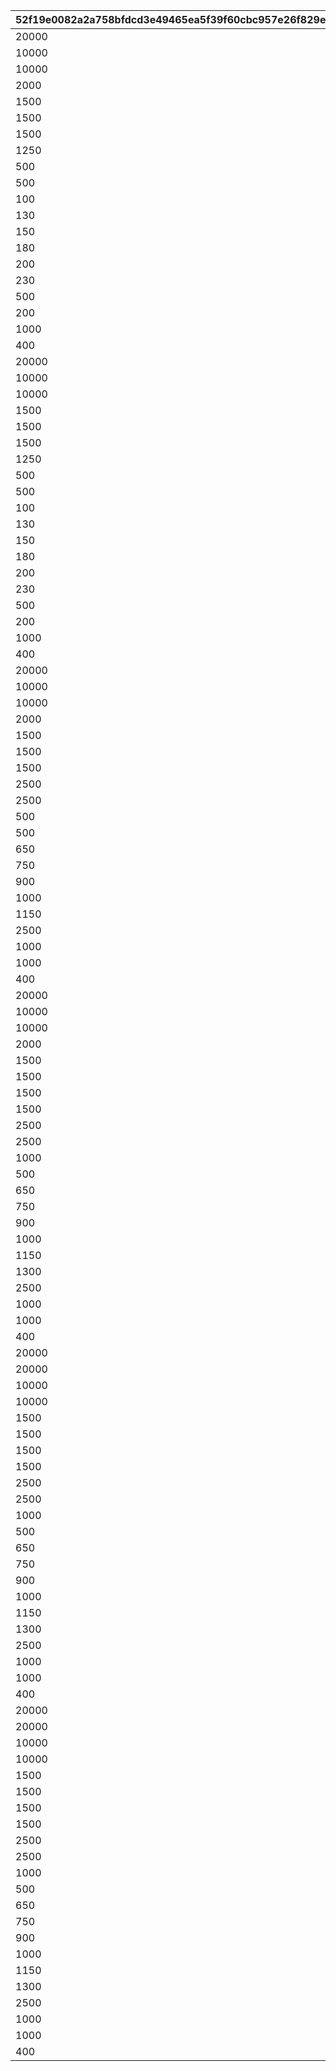 |52f19e0082a2a758bfdcd3e49465ea5f39f60cbc957e26f829ed96b2816bab55|b142e9e0b372f764e94ba911c088de16da438e04b5ecfae857b1a68df11d8c99|1d770c2991c21e5a88970ea1a41dad8eaa1dfb759820c24d0d682fcdc97ef203|460cc9eeced767e1c1e37fcd61f6d35c467e448b8a6b47f336a712d3a71347ea|61ee59993b25bdd275e9c39096644879bebef562fd2b050b637e57c3b882e990|2400b81c76d669aca99ab481c095a6b5003895114607fd8cba6ff53d9c3e2a76|54a29cc5d1434d90b3a2f2812f8484c39148ac91cd819025b27d248cb4aa345e|1c88d0085d8b630fa76a8a083423cc6c586c7ed75b71ead1dcc2a659d82ccd13|
| --- | --- | --- | --- | --- | --- | --- | --- |
|20000|21952|1|2|1|1|1|96001|
|10000|21904|1|2|1|1|2|96001|
|10000|41000|1|2|1|1|3|96001|
|2000|31803|5|2|1|5|4|96001|
|1500|31215|5|2|1|5|5|96001|
|1500|31210|5|2|1|5|6|96001|
|1500|31211|5|2|1|5|7|96001|
|1250|90005|5|2|1|10|8|96001|
|500|140001|10|4|1|20|9|96001|
|500|25001|5|2|1|10|10|96001|
|100|150003|5|4|1|5|11|96001|
|130|150004|5|4|1|5|12|96001|
|150|150005|5|4|1|5|13|96001|
|180|150006|5|4|1|5|14|96001|
|200|150007|5|4|1|5|15|96001|
|230|150008|5|4|1|5|16|96001|
|500|20004|100|2|1|5|17|96001|
|200|22003|100|2|1|5|18|96001|
|1000|20004|100|2|1|0|19|96001|
|400|22003|100|2|1|0|20|96001|
|20000|21952|1|2|2|1|21|96002|
|10000|21904|1|2|2|1|22|96002|
|10000|41000|1|2|2|1|23|96002|
|1500|31233|5|2|2|5|24|96002|
|1500|31229|5|2|2|5|25|96002|
|1500|31225|5|2|2|5|26|96002|
|1250|90005|5|2|2|10|27|96002|
|500|140001|10|4|2|20|28|96002|
|500|25001|5|2|2|10|29|96002|
|100|150003|5|4|2|5|30|96002|
|130|150004|5|4|2|5|31|96002|
|150|150005|5|4|2|5|32|96002|
|180|150006|5|4|2|5|33|96002|
|200|150007|5|4|2|5|34|96002|
|230|150008|5|4|2|5|35|96002|
|500|20004|100|2|2|5|36|96002|
|200|22003|100|2|2|5|37|96002|
|1000|20004|100|2|2|0|38|96002|
|400|22003|100|2|2|0|39|96002|
|20000|21952|1|2|3|1|40|96003|
|10000|21905|1|2|3|1|41|96003|
|10000|41000|1|2|3|1|42|96003|
|2000|31805|5|2|3|5|43|96003|
|1500|31240|5|2|3|5|44|96003|
|1500|31238|5|2|3|5|45|96003|
|1500|31236|5|2|3|5|46|96003|
|2500|90005|10|2|3|5|47|96003|
|2500|140001|50|4|3|5|48|96003|
|500|25001|5|2|3|5|49|96003|
|500|150003|30|4|3|5|50|96003|
|650|150004|30|4|3|5|51|96003|
|750|150005|30|4|3|5|52|96003|
|900|150006|30|4|3|5|53|96003|
|1000|150007|30|4|3|5|54|96003|
|1150|150008|30|4|3|5|55|96003|
|2500|20004|500|2|3|5|56|96003|
|1000|22003|500|2|3|5|57|96003|
|1000|20004|100|2|3|0|58|96003|
|400|22003|100|2|3|0|59|96003|
|20000|21952|1|2|4|1|60|96004|
|10000|21905|1|2|4|1|61|96004|
|10000|41000|1|2|4|2|62|96004|
|2000|31807|5|2|4|5|63|96004|
|1500|31245|5|2|4|5|64|96004|
|1500|31248|5|2|4|5|65|96004|
|1500|31250|5|2|4|5|66|96004|
|1500|31091|5|2|4|5|67|96004|
|2500|90005|10|2|4|5|68|96004|
|2500|140001|50|4|4|10|69|96004|
|1000|25001|10|2|4|10|70|96004|
|500|150003|30|4|4|5|71|96004|
|650|150004|30|4|4|5|72|96004|
|750|150005|30|4|4|5|73|96004|
|900|150006|30|4|4|5|74|96004|
|1000|150007|30|4|4|5|75|96004|
|1150|150008|30|4|4|5|76|96004|
|1300|150009|30|4|4|5|77|96004|
|2500|20004|500|2|4|5|78|96004|
|1000|22003|500|2|4|5|79|96004|
|1000|20004|100|2|4|0|80|96004|
|400|22003|100|2|4|0|81|96004|
|20000|25101|1|2|5|1|82|96005|
|20000|21952|1|2|5|1|83|96005|
|10000|21905|1|2|5|1|84|96005|
|10000|41000|1|2|5|2|85|96005|
|1500|31200|5|2|5|5|86|96005|
|1500|31253|5|2|5|5|87|96005|
|1500|31255|5|2|5|5|88|96005|
|1500|31256|5|2|5|5|89|96005|
|2500|90005|10|2|5|5|90|96005|
|2500|140001|50|4|5|10|91|96005|
|1000|25001|10|2|5|10|92|96005|
|500|150003|30|4|5|5|93|96005|
|650|150004|30|4|5|5|94|96005|
|750|150005|30|4|5|5|95|96005|
|900|150006|30|4|5|5|96|96005|
|1000|150007|30|4|5|5|97|96005|
|1150|150008|30|4|5|5|98|96005|
|1300|150009|30|4|5|5|99|96005|
|2500|20004|500|2|5|5|100|96005|
|1000|22003|500|2|5|5|101|96005|
|1000|20004|100|2|5|0|102|96005|
|400|22003|100|2|5|0|103|96005|
|20000|25101|1|2|6|1|104|96006|
|20000|21952|1|2|6|1|105|96006|
|10000|21905|1|2|6|1|106|96006|
|10000|41000|1|2|6|2|107|96006|
|1500|31262|5|2|6|5|108|96006|
|1500|31266|5|2|6|5|109|96006|
|1500|31269|5|2|6|5|110|96006|
|1500|31271|5|2|6|5|111|96006|
|2500|90005|10|2|6|5|112|96006|
|2500|140001|50|4|6|10|113|96006|
|1000|25001|10|2|6|10|114|96006|
|500|150003|30|4|6|5|115|96006|
|650|150004|30|4|6|5|116|96006|
|750|150005|30|4|6|5|117|96006|
|900|150006|30|4|6|5|118|96006|
|1000|150007|30|4|6|5|119|96006|
|1150|150008|30|4|6|5|120|96006|
|1300|150009|30|4|6|5|121|96006|
|2500|20004|500|2|6|5|122|96006|
|1000|22003|500|2|6|5|123|96006|
|1000|20004|100|2|6|0|124|96006|
|400|22003|100|2|6|0|125|96006|